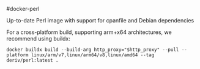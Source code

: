 #docker-perl

Up-to-date Perl image with support for cpanfile and Debian dependencies

For a cross-platform build, supporting arm+x64 architectures, we recommend using buildx:

```
docker buildx build --build-arg http_proxy="$http_proxy" --pull --platform linux/arm/v7,linux/arm64/v8,linux/amd64 --tag deriv/perl:latest .
```
